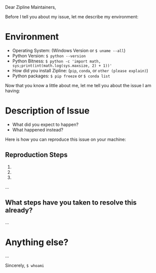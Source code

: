 Dear Zipline Maintainers,

Before I tell you about my issue, let me describe my environment:

# Environment

* Operating System: (Windows Version or `$ uname --all`)
* Python Version: `$ python --version`
* Python Bitness: `$ python -c 'import math, sys;print(int(math.log(sys.maxsize, 2) + 1))'`
* How did you install Zipline: (`pip`, `conda`, or `other (please explain)`)
* Python packages: `$ pip freeze` or `$ conda list`

Now that you know a little about me, let me tell you about the issue I am
having:

# Description of Issue

* What did you expect to happen?
* What happened instead?

Here is how you can reproduce this issue on your machine:

## Reproduction Steps

1.
2.
3.
...

## What steps have you taken to resolve this already?

...

# Anything else?

...

Sincerely,
`$ whoami`
